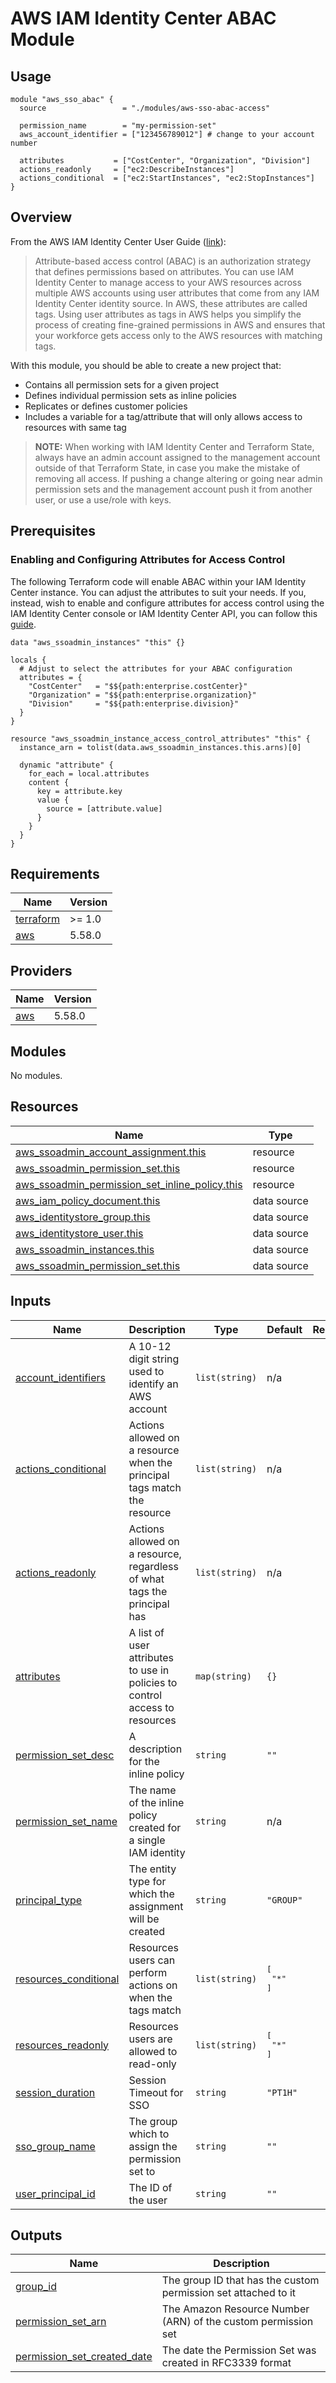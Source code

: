 # AWS IAM Identity Center ABAC Module

## Usage
```hcl
module "aws_sso_abac" {
  source                 = "./modules/aws-sso-abac-access"

  permission_name        = "my-permission-set"
  aws_account_identifier = ["123456789012"] # change to your account number
  
  attributes           = ["CostCenter", "Organization", "Division"]
  actions_readonly     = ["ec2:DescribeInstances"]
  actions_conditional  = ["ec2:StartInstances", "ec2:StopInstances"]
}
```

## Overview
From the AWS IAM Identity Center User Guide ([link](https://docs.aws.amazon.com/singlesignon/latest/userguide/abac.html)): 

> Attribute-based access control (ABAC) is an authorization strategy that defines permissions based on attributes. 
> You can use IAM Identity Center to manage access to your AWS resources across multiple AWS accounts using user 
> attributes that come from any IAM Identity Center identity source. In AWS, these attributes are called tags. 
> Using user attributes as tags in AWS helps you simplify the process of creating fine-grained permissions in 
> AWS and ensures that your workforce gets access only to the AWS resources with matching tags.

With this module, you should be able to create a new project that:
* Contains all permission sets for a given project
* Defines individual permission sets as inline policies
* Replicates or defines customer policies
* Includes a variable for a tag/attribute that will only allows access to resources with same tag

<!-- ## Considerations
* Customise inline policies to attach to users or groups and filter through them.
* Implement ABAC in other services and resources:
    * Resources like EC2 instances. Could potentially try an S3 bucket again.
    * Automate that process for creating and applying the role. 
    * Tag the roles and users.
* Check if actions could be a wildcard or if you have to specify the actions.
For example, could you use `[*]` instead of something like `ec2:ListInstances`.
* Check if roles have to be given tags manually or if they can be automatically
applied whenever a new SSO instance is given. -->

> **NOTE:**
> When working with IAM Identity Center and Terraform State, always have an admin account 
> assigned to the management account outside of that Terraform State, in case you
> make the mistake of removing all access. If pushing a change altering or 
> going near admin permission sets and the management account push it from 
> another user, or use a use/role with keys.

## Prerequisites
### Enabling and Configuring Attributes for Access Control
The following Terraform code will enable ABAC within your IAM Identity Center instance. You can adjust 
the attributes to suit your needs. If you, instead, wish to enable and configure attributes for 
access control using the IAM Identity Center console or IAM Identity Center API, you can follow 
this [guide](https://docs.aws.amazon.com/singlesignon/latest/userguide/configure-abac.html).

```hcl
data "aws_ssoadmin_instances" "this" {}

locals {
  # Adjust to select the attributes for your ABAC configuration
  attributes = {
    "CostCenter"   = "$${path:enterprise.costCenter}"
    "Organization" = "$${path:enterprise.organization}"
    "Division"     = "$${path:enterprise.division}"
  }
}

resource "aws_ssoadmin_instance_access_control_attributes" "this" {
  instance_arn = tolist(data.aws_ssoadmin_instances.this.arns)[0]

  dynamic "attribute" {
    for_each = local.attributes
    content {
      key = attribute.key
      value {
        source = [attribute.value]
      }
    }
  }
}
```

<!-- BEGIN_TF_DOCS -->
## Requirements

| Name | Version |
|------|---------|
| <a name="requirement_terraform"></a> [terraform](#requirement\_terraform) | >= 1.0 |
| <a name="requirement_aws"></a> [aws](#requirement\_aws) | 5.58.0 |

## Providers

| Name | Version |
|------|---------|
| <a name="provider_aws"></a> [aws](#provider\_aws) | 5.58.0 |

## Modules

No modules.

## Resources

| Name | Type |
|------|------|
| [aws_ssoadmin_account_assignment.this](https://registry.terraform.io/providers/hashicorp/aws/5.58.0/docs/resources/ssoadmin_account_assignment) | resource |
| [aws_ssoadmin_permission_set.this](https://registry.terraform.io/providers/hashicorp/aws/5.58.0/docs/resources/ssoadmin_permission_set) | resource |
| [aws_ssoadmin_permission_set_inline_policy.this](https://registry.terraform.io/providers/hashicorp/aws/5.58.0/docs/resources/ssoadmin_permission_set_inline_policy) | resource |
| [aws_iam_policy_document.this](https://registry.terraform.io/providers/hashicorp/aws/5.58.0/docs/data-sources/iam_policy_document) | data source |
| [aws_identitystore_group.this](https://registry.terraform.io/providers/hashicorp/aws/5.58.0/docs/data-sources/identitystore_group) | data source |
| [aws_identitystore_user.this](https://registry.terraform.io/providers/hashicorp/aws/5.58.0/docs/data-sources/identitystore_user) | data source |
| [aws_ssoadmin_instances.this](https://registry.terraform.io/providers/hashicorp/aws/5.58.0/docs/data-sources/ssoadmin_instances) | data source |
| [aws_ssoadmin_permission_set.this](https://registry.terraform.io/providers/hashicorp/aws/5.58.0/docs/data-sources/ssoadmin_permission_set) | data source |

## Inputs

| Name | Description | Type | Default | Required |
|------|-------------|------|---------|:--------:|
| <a name="input_account_identifiers"></a> [account\_identifiers](#input\_account\_identifiers) | A 10-12 digit string used to identify an AWS account | `list(string)` | n/a | yes |
| <a name="input_actions_conditional"></a> [actions\_conditional](#input\_actions\_conditional) | Actions allowed on a resource when the principal tags match the resource | `list(string)` | n/a | yes |
| <a name="input_actions_readonly"></a> [actions\_readonly](#input\_actions\_readonly) | Actions allowed on a resource, regardless of what tags the principal has | `list(string)` | n/a | yes |
| <a name="input_attributes"></a> [attributes](#input\_attributes) | A list of user attributes to use in policies to control access to resources | `map(string)` | `{}` | no |
| <a name="input_permission_set_desc"></a> [permission\_set\_desc](#input\_permission\_set\_desc) | A description for the inline policy | `string` | `""` | no |
| <a name="input_permission_set_name"></a> [permission\_set\_name](#input\_permission\_set\_name) | The name of the inline policy created for a single IAM identity | `string` | n/a | yes |
| <a name="input_principal_type"></a> [principal\_type](#input\_principal\_type) | The entity type for which the assignment will be created | `string` | `"GROUP"` | no |
| <a name="input_resources_conditional"></a> [resources\_conditional](#input\_resources\_conditional) | Resources users can perform actions on when the tags match | `list(string)` | <pre>[<br>  "*"<br>]</pre> | no |
| <a name="input_resources_readonly"></a> [resources\_readonly](#input\_resources\_readonly) | Resources users are allowed to read-only | `list(string)` | <pre>[<br>  "*"<br>]</pre> | no |
| <a name="input_session_duration"></a> [session\_duration](#input\_session\_duration) | Session Timeout for SSO | `string` | `"PT1H"` | no |
| <a name="input_sso_group_name"></a> [sso\_group\_name](#input\_sso\_group\_name) | The group which to assign the permission set to | `string` | `""` | no |
| <a name="input_user_principal_id"></a> [user\_principal\_id](#input\_user\_principal\_id) | The ID of the user | `string` | `""` | no |

## Outputs

| Name | Description |
|------|-------------|
| <a name="output_group_id"></a> [group\_id](#output\_group\_id) | The group ID that has the custom permission set attached to it |
| <a name="output_permission_set_arn"></a> [permission\_set\_arn](#output\_permission\_set\_arn) | The Amazon Resource Number (ARN) of the custom permission set |
| <a name="output_permission_set_created_date"></a> [permission\_set\_created\_date](#output\_permission\_set\_created\_date) | The date the Permission Set was created in RFC3339 format |
<!-- END_TF_DOCS -->